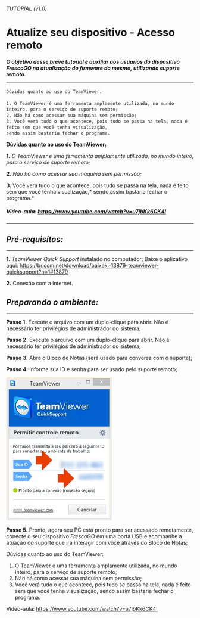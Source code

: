 ###### _TUTORIAL  (v1.0)_
# Atualize seu dispositivo - Acesso remoto 
**_O objetivo desse breve tutorial é auxiliar aos usuários do dispositivo FrescoGO na atualização do firmware do mesmo, utilizando suporte remoto._**

---------------------------------------------------------------------
``` 
Dúvidas quanto ao uso do TeamViewer:

1. O TeamViewer é uma ferramenta amplamente utilizada, no mundo inteiro, para o serviço de suporte remoto;
2. Não há como acessar sua máquina sem permissão;
3. Você verá tudo o que acontece, pois tudo se passa na tela, nada é feito sem que você tenha visualização, 
sendo assim bastaria fechar o programa.
```
**Dúvidas quanto ao uso do TeamViewer:**

**1.** *O TeamViewer é uma ferramenta amplamente utilizada, no mundo inteiro, para o serviço de suporte remoto;*

**2.** *Não há como acessar sua máquina sem permissão;*

**3.** Você verá tudo o que acontece, pois tudo se passa na tela, nada é feito sem que você tenha visualização,* 
sendo assim bastaria fechar o programa.*

##### Video-aula: https://www.youtube.com/watch?v=u7jbKk6CK4I

---------------------------------------------------------------------
## *Pré-requisitos:*
-----------------------------------------------------------------------------
**1.** *TeamViewer Quick Support* instalado no computador;
    Baixe o aplicativo aqui: https://br.ccm.net/download/baixaki-13879-teamviewer-quicksupport?n=1#13879
    
**2.** Conexão com a internet.

## *Preparando o ambiente:*
-----------------------------------------------------------------------------
**Passo 1.** Execute o arquivo com um duplo-clique para abrir. Não é necessário ter privilégios de administrador do sistema;

**Passo 2.** Execute o arquivo com um duplo-clique para abrir. Não é necessário ter privilégios de administrador do sistema;

**Passo 3.** Abra o Bloco de Notas (será usado para conversa com o suporte);

**Passo 4.** Informe sua ID e senha para ser usado pelo suporte remoto;

![TeamViewer](images/TeamViewerQS.png "TeamViewer")

**Passo 5.** Pronto, agora seu PC está pronto para ser acessado remotamente, conecte o seu dispositivo *FrescoGO* em uma porta USB e acompanhe a atuação do suporte que irá interagir com você através do Bloco de Notas;

Dúvidas quanto ao uso do TeamViewer:
1. O TeamViewer é uma ferramenta amplamente utilizada, no mundo inteiro, para o serviço de suporte remoto;
2. Não há como acessar sua máquina sem permissão;
3. Você verá tudo o que acontece, pois tudo se passa na tela, nada é feito sem que você tenha visualização, sendo assim bastaria fechar o programa.

Video-aula: https://www.youtube.com/watch?v=u7jbKk6CK4I



